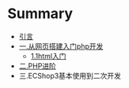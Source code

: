 # Summary

* [引言](README.md)
* [一.从网页搭建入门php开发](chapter1.md)
  * [1.1html入门](chapter1/11htmlru-men.md)
* [二.PHP进阶](phpjin-jie.md)
* 三.ECShop3基本使用到二次开发

